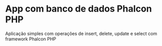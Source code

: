 # App com banco de dados Phalcon PHP
Aplicação simples com operações de insert, delete, update e select com framework Phalcon PHP
